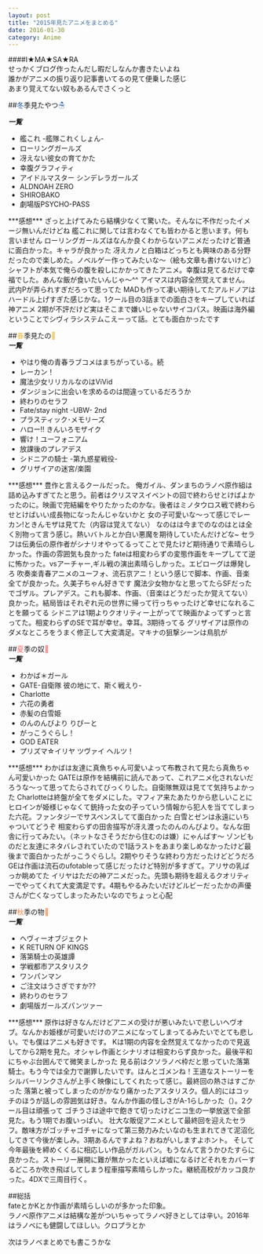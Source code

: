 ```yaml
---
layout: post
title: "2015年見たアニメをまとめる"
date: 2016-01-30
category: Anime
---
```

####I★MA★SA★RA  
せっかくブログ作ったんだし暇だしなんか書きたいよね  
誰かがアニメの振り返り記事書いてるの見て便乗した感じ  
あまり覚えてない奴もあるんでさくっと  

##<span style="color:#1253A4">冬</span>季見たやつ<span style="color:#1253A4">☃</span>

***一覧***  

<ul>
	<li>艦これ -艦隊これくしょん-</li>
	<li>ローリングガールズ</li>
	<li>冴えない彼女の育てかた</li>
	<li>幸腹グラフィティ</li>
	<li>アイドルマスター シンデレラガールズ</li>
	<li>ALDNOAH ZERO</li>
	<li>SHIROBAKO</li>
    <li>劇場版PSYCHO-PASS</li>
</ul>
***感想***  
ざっと上げてみたら結構少なくて驚いた。そんなに不作だったイメージ無いんだけどね  
艦これに関しては言わなくても皆わかると思います。何も言いません  
ローリングガールズはなんか良くわからないアニメだったけど普通に面白かった。キャラが良かった
冴えカノと白箱はどっちとも興味のある分野だったので楽しめた。ノベルゲー作ってみたいな～（絵も文章も書けないけど）  
シャフトが本気で俺らの腹を殺しにかかってきたアニメ。幸腹は見てるだけで幸福でした。あんな飯が食いたいんじゃ～^^  
アイマスは内容全然覚えてません。武内Pが弄られすぎだろって思ってた  
MADも作って凄い期待してたアルドノアはハードル上げすぎた感じかな。1クール目の3話までの面白さをキープしていれば神アニメ  
2期が不評だけど実はそこまで嫌いじゃないサイコパス。映画は海外編ということでシヴィラシステムこえーって話。とても面白かったです

 

##<span style="color:#ECB935">春</span>季見たの<span style="color:#ECB935">🌸</span>  
***一覧***

<ul>
	<li>やはり俺の青春ラブコメはまちがっている。続  </li>
	<li>レーカン！</li>
	<li>魔法少女リリカルなのはViVid</li>
    <li>ダンジョンに出会いを求めるのは間違っているだろうか</li>
	<li>終わりのセラフ</li>
	<li>Fate/stay night -UBW- 2nd</li>
	<li>プラスティック･メモリーズ </li>
	<li>ハロー!! きんいろモザイク</li>
	<li>響け！ユーフォニアム</li>
	<li>放課後のプレアデス</li>
	<li>シドニアの騎士 -第九惑星戦役-</li>
	<li>グリザイアの迷宮/楽園</li>
</ul>
***感想***  
豊作と言えるクールだった。  
俺ガイル、ダンまちのラノベ原作組は詰め込みすぎてたと思う。前者はクリスマスイベントの回で終わらせとけばよかったのに。映画で完結編をやりたかったのかな。後者はミノタウロス戦で終わらせとけばいい成長物になったんじゃないかと    
女の子可愛いな～って感じでレーカン!ときんモザは見てた（内容は覚えてない）  
なのはは今までのなのはとは全く別物って言う感じ。熱いバトルとか白い悪魔を期待していたんだけどな~  
セラフは伝勇伝の原作者がシナリオやってるってことで見たけど期待通りで素晴らしかった。作画の雰囲気も良かった  
fateは相変わらずの変態作画をキープしてて逆に怖かった。vsアーチャー,ギル戦の演出素晴らしかった。エピローグは爆発しろ
吹奏楽青春アニメのユーフォ、流石京アニ！という感じで脚本、作画、音楽全てが良かった。久美子ちゃん好きです  
魔法少女物かなと思ってたらSFだったでゴザル。プレアデス。これも脚本、作画、（音楽はどうだったか覚えてない）良かった。結局皆はそれぞれ元の世界に帰って行っちゃったけど幸せになれることを願ってる  
シドニアは1期よりクオリティー上がってて映画かよってずっと言ってた。相変わらずのSEで耳が幸せ。幸耳。3期待ってる  
グリザイアは原作のダメなところをうまく修正して大変満足。マキナの狙撃シーンは鳥肌が

##<span style="color:#FF6860">夏</span>季の奴<span style="color:#FF6860">🍧</span>  
***一覧***
<ul>
	<li>わかば＊ガール</li>
	<li>GATE-自衛隊 彼の地にて、斯く戦えり-</li>
	<li>Charlotte</li>
	<li>六花の勇者</li>
	<li>赤髪の白雪姫</li>
	<li>のんのんびより りぴーと</li>
	<li>がっこうぐらし！</li>
	<li>GOD EATER</li>
	<li>プリズマ☆イリヤ ツヴァイ ヘルツ！</li>
</ul>
***感想***  
わかばは友達に真魚ちゃん可愛いよって布教されて見たら真魚ちゃん可愛いかった  
GATEは原作を結構前に読んであって、これアニメ化されないだろうな～って思ってたらされてびっくりした。自衛隊無双は見てて気持ちよかった  
Charlotteは終盤が全てをダメにした。マフィア来たあたりから悲しいことに  
ヒロインが姫様じゃなくて銃持った女の子っていう情報から犯人を当ててしまった六花。ファンタジーでサスペンスしてて面白かった  
白雪とゼンは永遠にいちゃついてどうぞ  
相変わらずの田舎描写が冴え渡ったのんのんびより。なんな田舎に行ってみたい。（ネットなさそうだから住むのは嫌）にゃんぱす～  
ゾンビものだと友達にネタバレされていたので1話ラストをあまり楽しめなかったけど最後まで面白かったがっこうぐらし!。2期やりそうな終わり方だったけどどうだろ  
GEは作画は流石のufotableって感じだったけど特別が多すぎて。アリサの乳ばっか眺めてた  
イリヤはただの神アニメだった。先頭も期待を超えるクオリティーでやってくれて大変満足です。4期もやるみたいだけどルビーだったかの声優さんが亡くなってしまったみたいなのでちょっと心配

##<span style="color:#F8823C">秋</span>季の物<span style="color:#F8823C">🍁</span>  
***一覧***

<ul>
	<li>ヘヴィーオブジェクト</li>
	<li>K RETURN OF KINGS</li>
    <li>落第騎士の英雄譚</li>
	<li>学戦都市アスタリスク</li>
	<li>ワンパンマン</li>
	<li>ご注文はうさぎですか??</li>
	<li>終わりのセラフ</li>
	<li>劇場版ガールズパンツァー</li>
</ul>
***感想***  
原作は好きなんだけどアニメの受けが悪いみたいで悲しいヘヴオブ。なんかお姫様が可愛いだけのアニメになってしまってるみたいでとても悲しい。でも僕はアニメも好きです。  
Kは1期の内容を全然覚えてなかったので見返してから2期を見た。オシャレ作画とシナリオは相変わらず良かった。最後平和にちゃぶ台囲んでて微笑ましかった  
見る前はクソラノベ枠だと思っていた落第騎士。もう今では全力で謝罪したいです。ほんとゴメンね！王道なストーリーをシルバーリンクさんが上手く映像にしてくれたって感じ。最終回の熱さはすごかった  
落第と被ってしまったのがかなり痛かったアスタリスク。個人的にはコッチのほうが話しの雰囲気は好き。なんか作画の怪しさがA-1らしかった（）。2クール目は頑張って  
ゴチうさは途中で飽きて切ったけどニコ生の一挙放送で全部見た。もう1期でお腹いっぱい。  
壮大な販促アニメとして最終回を迎えたセラフ。敵味方がゴッチャゴチャになって第三勢力みたいなのも生まれてきて泥沼化してきて今後が楽しみ。3期あるんですよね？おねがいしますよホント。  
そして今年最後を締めくくるに相応しい作品がガルパン。もうなんて言うかひたすらに良かった。ストーリー展開に難が無かったといえば嘘になるけどそれをカバーするどころか吹き飛ばしてしまう程車描写素晴らしかった。継続高校がカッコ良かった。4DXで三周目行く。

##総括  
fateとかKとか作画が素晴らしいのが多かった印象。  
ラノベ原作アニメは結構な差がついちゃってラノベ好きとしては辛い。2016年はラノベにも健闘してほしい。クロプラとか  

次はラノベまとめでも書こうかな



